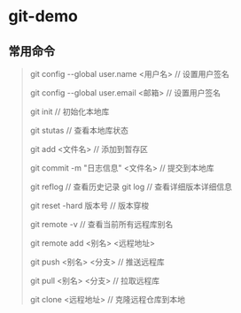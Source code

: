 # git-demo

## 常用命令
> git config --global user.name  <用户名> 	        // 设置用户签名
>
> git config --global user.email  <邮箱>	// 设置用户签名
> 
> git init	 // 初始化本地库
> 
> git stutas	// 查看本地库状态
> 
> git add <文件名>		 // 添加到暂存区
> 
> git commit -m "日志信息" <文件名>	 // 提交到本地库
> 
> git reflog	// 查看历史记录
> git log	 // 查看详细版本详细信息
> 
> git reset -hard 版本号	 // 版本穿梭
> 
> git remote -v 	 // 查看当前所有远程库别名
> 
> git remote add <别名> <远程地址>
> 
> git push <别名> <分支>	// 推送远程库
> 
> git pull <别名> <分支>	 // 拉取远程库
> 
> git clone <远程地址>	// 克隆远程仓库到本地